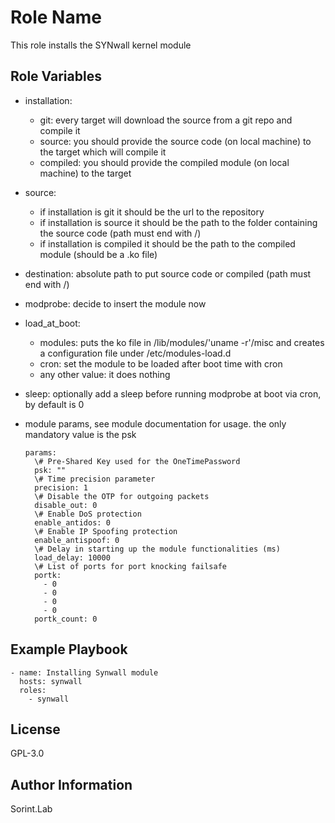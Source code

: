 Role Name
=========
This role installs the SYNwall kernel module

Role Variables
--------------
- installation:
  - git: every target will download the source from a git repo and compile it
  - source: you should provide the source code (on local machine) to the target which will compile it
  - compiled: you should provide the compiled module (on local machine) to the target

- source:
  - if installation is git it should be the url to the repository
  - if installation is source it should be the path to the folder containing the source code (path must end with /)
  - if installation is compiled it should be the path to the compiled module (should be a .ko file)

- destination: absolute path to put source code or compiled (path must end with /)

- modprobe: decide to insert the module now

- load_at_boot:
  - modules: puts the ko file in /lib/modules/'uname -r'/misc and creates a configuration file under /etc/modules-load.d
  - cron: set the module to be loaded after boot time with cron
  - any other value: it does nothing

- sleep: optionally add a sleep before running modprobe at boot via cron, by default is 0

- module params, see module documentation for usage. the only mandatory value is the psk

      params:
        \# Pre-Shared Key used for the OneTimePassword
        psk: ""
        \# Time precision parameter
        precision: 1
        \# Disable the OTP for outgoing packets
        disable_out: 0
        \# Enable DoS protection
        enable_antidos: 0
        \# Enable IP Spoofing protection
        enable_antispoof: 0
        \# Delay in starting up the module functionalities (ms)
        load_delay: 10000
        \# List of ports for port knocking failsafe
        portk:
          - 0
          - 0
          - 0
          - 0
        portk_count: 0

Example Playbook
----------------

    - name: Installing Synwall module
      hosts: synwall
      roles:
        - synwall

License
-------
GPL-3.0

Author Information
------------------
Sorint.Lab

